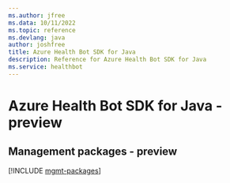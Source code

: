 ```yaml
---
ms.author: jfree
ms.data: 10/11/2022
ms.topic: reference
ms.devlang: java
author: joshfree
title: Azure Health Bot SDK for Java
description: Reference for Azure Health Bot SDK for Java
ms.service: healthbot
---
```

# Azure Health Bot SDK for Java - preview

## Management packages - preview
[!INCLUDE [mgmt-packages](health-bot-mgmt-index.md)]